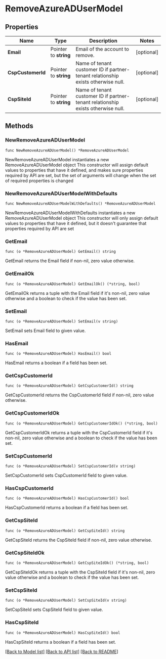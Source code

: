 # RemoveAzureADUserModel

## Properties

Name | Type | Description | Notes
------------ | ------------- | ------------- | -------------
**Email** | Pointer to **string** | Email of the account to remove. | [optional] 
**CspCustomerId** | Pointer to **string** | Name of tenant customer ID if partner-tenant relationship exists otherwise null. | [optional] 
**CspSiteId** | Pointer to **string** | Name of tenant customer ID if partner-tenant relationship exists otherwise null. | [optional] 

## Methods

### NewRemoveAzureADUserModel

`func NewRemoveAzureADUserModel() *RemoveAzureADUserModel`

NewRemoveAzureADUserModel instantiates a new RemoveAzureADUserModel object
This constructor will assign default values to properties that have it defined,
and makes sure properties required by API are set, but the set of arguments
will change when the set of required properties is changed

### NewRemoveAzureADUserModelWithDefaults

`func NewRemoveAzureADUserModelWithDefaults() *RemoveAzureADUserModel`

NewRemoveAzureADUserModelWithDefaults instantiates a new RemoveAzureADUserModel object
This constructor will only assign default values to properties that have it defined,
but it doesn't guarantee that properties required by API are set

### GetEmail

`func (o *RemoveAzureADUserModel) GetEmail() string`

GetEmail returns the Email field if non-nil, zero value otherwise.

### GetEmailOk

`func (o *RemoveAzureADUserModel) GetEmailOk() (*string, bool)`

GetEmailOk returns a tuple with the Email field if it's non-nil, zero value otherwise
and a boolean to check if the value has been set.

### SetEmail

`func (o *RemoveAzureADUserModel) SetEmail(v string)`

SetEmail sets Email field to given value.

### HasEmail

`func (o *RemoveAzureADUserModel) HasEmail() bool`

HasEmail returns a boolean if a field has been set.

### GetCspCustomerId

`func (o *RemoveAzureADUserModel) GetCspCustomerId() string`

GetCspCustomerId returns the CspCustomerId field if non-nil, zero value otherwise.

### GetCspCustomerIdOk

`func (o *RemoveAzureADUserModel) GetCspCustomerIdOk() (*string, bool)`

GetCspCustomerIdOk returns a tuple with the CspCustomerId field if it's non-nil, zero value otherwise
and a boolean to check if the value has been set.

### SetCspCustomerId

`func (o *RemoveAzureADUserModel) SetCspCustomerId(v string)`

SetCspCustomerId sets CspCustomerId field to given value.

### HasCspCustomerId

`func (o *RemoveAzureADUserModel) HasCspCustomerId() bool`

HasCspCustomerId returns a boolean if a field has been set.

### GetCspSiteId

`func (o *RemoveAzureADUserModel) GetCspSiteId() string`

GetCspSiteId returns the CspSiteId field if non-nil, zero value otherwise.

### GetCspSiteIdOk

`func (o *RemoveAzureADUserModel) GetCspSiteIdOk() (*string, bool)`

GetCspSiteIdOk returns a tuple with the CspSiteId field if it's non-nil, zero value otherwise
and a boolean to check if the value has been set.

### SetCspSiteId

`func (o *RemoveAzureADUserModel) SetCspSiteId(v string)`

SetCspSiteId sets CspSiteId field to given value.

### HasCspSiteId

`func (o *RemoveAzureADUserModel) HasCspSiteId() bool`

HasCspSiteId returns a boolean if a field has been set.


[[Back to Model list]](../README.md#documentation-for-models) [[Back to API list]](../README.md#documentation-for-api-endpoints) [[Back to README]](../README.md)


